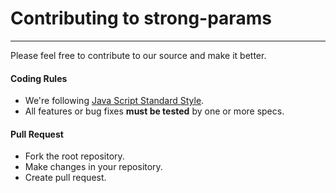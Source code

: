 # Contributing to strong-params
----
Please feel free to contribute to our source and make it better.

#### Coding Rules
- We're following [Java Script Standard Style](https://github.com/feross/standard).
- All features or bug fixes **must be tested** by one or more specs.

#### Pull Request
- Fork the root repository.
- Make changes in your repository.
- Create pull request.

